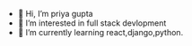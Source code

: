 - 👋 Hi, I’m priya gupta
- 👀 I’m interested in full stack devlopment
- 🌱 I’m currently learning react,django,python.


<!---
priya29jps/priya29jps is a ✨ special ✨ repository because its `README.md` (this file) appears on your GitHub profile.
You can click the Preview link to take a look at your changes.
--->
